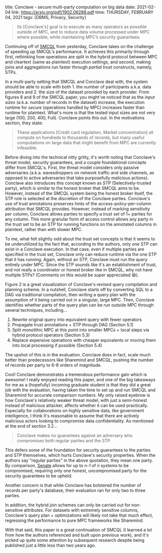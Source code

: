title: Conclave - secure multi-party computation on big data
date: 2021-02-04
link: https://arxiv.org/pdf/1902.06288.pdf
time: THURSDAY, FEBRUARY 04, 2021
tags: [DBMS, Privacy, Security]

> Its [Conclave's] goal is to execute as many operators as possible outside of MPC, and to reduce data volume processed under MPC where possible, while maintaining MPC’s security guarantees.

Continuing off of [SMCQL](/review/r/2021/Feb/03/) from yesterday, Conclave takes on the challenge of speeding up SMCQL's performance. It achieves this primarily through first, rethinking how operations are split in the hybrid protocol between MPC and cleartext (same as plaintext) execution settings, and second, making joins and aggregations run faster through *partial trust* constructs, namely, STPs.

In a multi-party setting that SMCQL and Conclave deal with, the system should be able to scale with both 1. the number of participants a.k.a. data providers and 2. the size of the dataset provided by each provider. From figures 8 and 9 of the SMCQL paper, you might've noticed that as the *input sizes* (a.k.a. number of records in the dataset) increase, the execution runtime for *secure* (operations handled by MPC) increases faster than runtime for plaintext. What's more is that the tested input sizes are not very large (100, 200, 400, Full). Conclave points this out. In the motivations section, they state:

> These applications [Credit card regulation, Market concentration] all compute on hundreds to thousands of records, but many useful computations on large data that might benefit from MPC are currently infeasible.

Before diving into the technical nitty gritty, it's worth noting that Conclave's threat model, security guarantees, and a couple foundational concepts differ from SMCQL's. First, the threat model considers only passive adversaries (a.k.a. eavesdroppers on network traffic and side channels, as opposed to active adversaries that take purposefully malicious actions). Conclave also introduces this concept known as *STP* (Selectively-trusted party), which is similar to the honest broker that SMCQL aims to be. However, instead of the SMCQL system being the honest broker itself, the STP role is selected at the discretion of the Conclave parties. Conclave's use of trust annotations preserves hints of the access-policy-per-column attribution that SMCQL provides. However, instead of marking sensitivity per column, Conclave allows parties to specify a *trust set* of 1+ parties for any column. This more granular form of access control allows any party in the trust set to be an STP for running functions on the annotated columns in plaintext, rather than with slower MPC.

To me, what felt slightly odd about the trust set concepts is that it seems to be underutilized by the fact that, according to the authors, only one STP can exist in a Conclave execution. In that case, even if multiple parties are specified in the trust set, Conclave only can reduce runtime via the one STP that it has running. Again, without an STP, Conclave must run the query entirely under MPC. Since the STP sounds like it's an establishment of trust, and not really a coordinator or honest broker like in SMCQL, why not have multiple STPs? (Comments on this would be super appreciated 😄).

Figure 2 is a great visualization of Conclave's revised query compilation and planning scheme. In a nutshell, Conclave starts off by converting SQL to a DAG via traditional compilation, then writing a query plan with the assumption of it being carried out in a singular, large MPC. Then, Conclave identifies whether parts of the query plan can be run outside MPC through several techniques, including...
1. Rewrite original query into equivalent query with fewer operators
2. Propagate trust annotations + STP through DAG (Section 5.1)
3. Split monolithic MPC at this point into smaller MPCs + local steps via hybrid protocol operators (Section 5.3)
4. Replace expensive operations with cheaper equivalents or moving them into local processing if possible (Section 5.4)

The upshot of this is in the evaluation. Conclave does in fact, scale much better than predecessors like Sharemind and SMCQL, pushing the number of records per party to 6-8 orders of magnitude.

Cool! Conclave demonstrates a tremendous performance gain which is awesome! I really enjoyed reading this paper, and one of the big takeaways for me as a (hopefully) incoming graduate student is that they did a great job with the evaluation, having taken the time to set up and run SMCQL and Sharemind for accurate comparison numbers. My only raised eyebrow is how Conclave's relatively weaker threat model, with just a semi-honest instead of malicious attacker, affects whether it can be used practically. Especially for collaborations on highly sensitive data, like government intelligence, I think it's reasonable to assume that there are actively malicious actors looking to compromise data confidentiality. As mentioned at the end of section 3.2...

> Conclave makes no guarantees against an adversary who compromises both regular parties and the STP.

This defers some of the foundation for security guarantees to the parties and STP themselves, which hurts Conclave's security properties. When the authors say "regular parties" in the above quotation, they mean one party. By comparison, [Senate](https://eprint.iacr.org/2020/1350.pdf) allows for up to *n-1* of *n* systems to be compromised, requiring only one honest, uncompromised party for the security guarantees to be upheld.

Another concern is that while Conclave has bolstered the number of records per party's database, their evaluation ran for only two to three parties.

In addition, the hybrid join schemes can only be carried out for non-sensitive attributes. For datasets with extremely sensitive columns, Conclave's query plan + optimizations will likely not take that much effect, regressing the performance to pure MPC frameworks like Sharemind.

With that said, this paper is a great continuation of SMCQL (I learned a lot from how the authors referenced and built upon previous work), and it's picked up quite some attention by subsequent research despite being published just a little less than two years ago.
